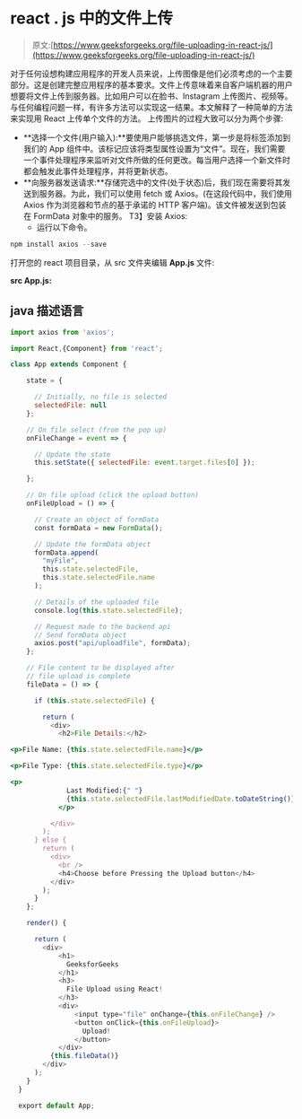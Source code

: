 # react . js 中的文件上传

> 原文:[https://www.geeksforgeeks.org/file-uploading-in-react-js/](https://www.geeksforgeeks.org/file-uploading-in-react-js/)

对于任何设想构建应用程序的开发人员来说，上传图像是他们必须考虑的一个主要部分。这是创建完整应用程序的基本要求。文件上传意味着来自客户端机器的用户想要将文件上传到服务器。比如用户可以在脸书、Instagram 上传图片、视频等。与任何编程问题一样，有许多方法可以实现这一结果。本文解释了一种简单的方法来实现用 React 上传单个文件的方法。
上传图片的过程大致可以分为两个步骤:

*   **选择一个文件(用户输入):**要使用户能够挑选文件，第一步是将标签添加到我们的 App 组件中。该标记应该将类型属性设置为“文件”。现在，我们需要一个事件处理程序来监听对文件所做的任何更改。每当用户选择一个新文件时都会触发此事件处理程序，并将更新状态。
*   **向服务器发送请求:**存储完选中的文件(处于状态)后，我们现在需要将其发送到服务器。为此，我们可以使用 fetch 或 Axios。(在这段代码中，我们使用 Axios 作为浏览器和节点的基于承诺的 HTTP 客户端)。该文件被发送到包装在 FormData 对象中的服务。
    T3】安装 Axios:
    *   运行以下命令。

```jsx
npm install axios --save
```

打开您的 react 项目目录，从 src 文件夹编辑 **App.js** 文件:

**src App.js:**

## java 描述语言

```jsx
import axios from 'axios';

import React,{Component} from 'react';

class App extends Component {

    state = {

      // Initially, no file is selected
      selectedFile: null
    };

    // On file select (from the pop up)
    onFileChange = event => {

      // Update the state
      this.setState({ selectedFile: event.target.files[0] });

    };

    // On file upload (click the upload button)
    onFileUpload = () => {

      // Create an object of formData
      const formData = new FormData();

      // Update the formData object
      formData.append(
        "myFile",
        this.state.selectedFile,
        this.state.selectedFile.name
      );

      // Details of the uploaded file
      console.log(this.state.selectedFile);

      // Request made to the backend api
      // Send formData object
      axios.post("api/uploadfile", formData);
    };

    // File content to be displayed after
    // file upload is complete
    fileData = () => {

      if (this.state.selectedFile) {

        return (
          <div>
            <h2>File Details:</h2>

<p>File Name: {this.state.selectedFile.name}</p>

<p>File Type: {this.state.selectedFile.type}</p>

<p>
              Last Modified:{" "}
              {this.state.selectedFile.lastModifiedDate.toDateString()}
            </p>

          </div>
        );
      } else {
        return (
          <div>
            <br />
            <h4>Choose before Pressing the Upload button</h4>
          </div>
        );
      }
    };

    render() {

      return (
        <div>
            <h1>
              GeeksforGeeks
            </h1>
            <h3>
              File Upload using React!
            </h3>
            <div>
                <input type="file" onChange={this.onFileChange} />
                <button onClick={this.onFileUpload}>
                  Upload!
                </button>
            </div>
          {this.fileData()}
        </div>
      );
    }
  }

  export default App;
```